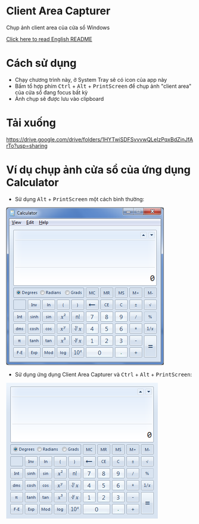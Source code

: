 # Client Area Capturer
Chụp ảnh client area của cửa sổ Windows

[Click here to read English README](../master/README-EN.md)

# Cách sử dụng
- Chạy chương trình này, ở System Tray sẽ có icon của app này
- Bấm tổ hợp phím <kbd>Ctrl</kbd> + <kbd>Alt</kbd> + <kbd>PrintScreen</kbd> để chụp ảnh "client area" của cửa sổ đang focus bất kỳ
- Ảnh chụp sẽ được lưu vào clipboard

# Tải xuống
https://drive.google.com/drive/folders/1HYTwiSDFSvvvwQLeIzPqxBdZinJfArTo?usp=sharing

# Ví dụ chụp ảnh cửa sổ của ứng dụng Calculator
- Sử dụng <kbd>Alt</kbd> + <kbd>PrintScreen</kbd> một cách bình thường:

![](https://raw.githubusercontent.com/Meigyoku-Thmn/ClientAreaCapturer/master/AltPrtscr.png "Alt + PrintScreen")

- Sử dụng ứng dụng Client Area Capturer và <kbd>Ctrl</kbd> + <kbd>Alt</kbd> + <kbd>PrintScreen</kbd>:

![](https://raw.githubusercontent.com/Meigyoku-Thmn/ClientAreaCapturer/master/CtrlAltPrtscr.png "Ctrl + Alt + PrintScreen")
